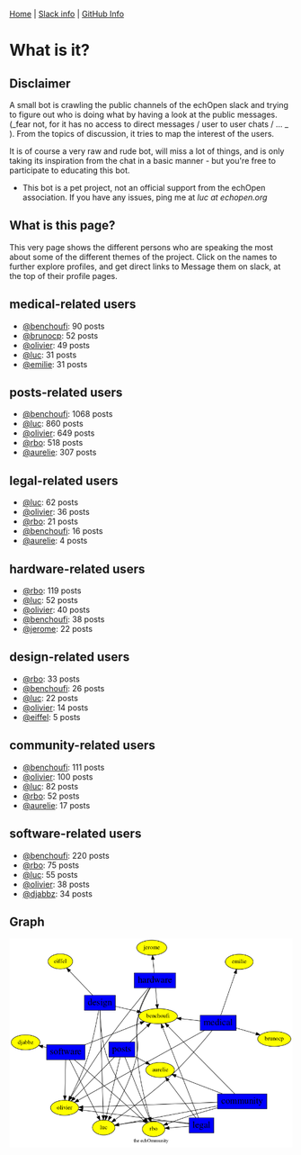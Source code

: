 [Home](https://kelu124.github.io/echommunity/) | [Slack info](https://kelu124.github.io/echommunity/) | [GitHub Info](https://kelu124.github.io/echommunity/github.html)

# What is it?

## Disclaimer 

 A small bot is crawling the public channels of the echOpen slack and trying to figure out who is doing what by having a look at the public messages. (_fear not, for it has no access to direct messages / user to user chats / ... _ ). From the topics of discussion, it tries to map the interest of the users.

 It is of course a very raw and rude bot, will miss a lot of things, and is only taking its inspiration from the chat in a basic manner - but you're free to participate to educating this bot. 

* This bot is a pet project, not an official support from the echOpen association. If you have any issues, ping me at _luc at echopen.org_

## What is this page?

This very page shows the different persons who are speaking the most about some of the different themes of the project.
 Click on the names to further explore profiles, and get direct links to Message them on slack, at the top of their profile pages.

## medical-related users

* [@benchoufi](./U0B47KC3S.md): 90 posts
* [@brunocp](./U33817K25.md): 52 posts
* [@olivier](./U04DFTZ7D.md): 49 posts
* [@luc](./U0AAL4W13.md): 31 posts
* [@emilie](./U0FN1B8KD.md): 31 posts

## posts-related users

* [@benchoufi](./U0B47KC3S.md): 1068 posts
* [@luc](./U0AAL4W13.md): 860 posts
* [@olivier](./U04DFTZ7D.md): 649 posts
* [@rbo](./U38HVMZ6K.md): 518 posts
* [@aurelie](./U37GZRZU6.md): 307 posts

## legal-related users

* [@luc](./U0AAL4W13.md): 62 posts
* [@olivier](./U04DFTZ7D.md): 36 posts
* [@rbo](./U38HVMZ6K.md): 21 posts
* [@benchoufi](./U0B47KC3S.md): 16 posts
* [@aurelie](./U37GZRZU6.md): 4 posts

## hardware-related users

* [@rbo](./U38HVMZ6K.md): 119 posts
* [@luc](./U0AAL4W13.md): 52 posts
* [@olivier](./U04DFTZ7D.md): 40 posts
* [@benchoufi](./U0B47KC3S.md): 38 posts
* [@jerome](./U07UEJC2H.md): 22 posts

## design-related users

* [@rbo](./U38HVMZ6K.md): 33 posts
* [@benchoufi](./U0B47KC3S.md): 26 posts
* [@luc](./U0AAL4W13.md): 22 posts
* [@olivier](./U04DFTZ7D.md): 14 posts
* [@eiffel](./U3GHS132Q.md): 5 posts

## community-related users

* [@benchoufi](./U0B47KC3S.md): 111 posts
* [@olivier](./U04DFTZ7D.md): 100 posts
* [@luc](./U0AAL4W13.md): 82 posts
* [@rbo](./U38HVMZ6K.md): 52 posts
* [@aurelie](./U37GZRZU6.md): 17 posts

## software-related users

* [@benchoufi](./U0B47KC3S.md): 220 posts
* [@rbo](./U38HVMZ6K.md): 75 posts
* [@luc](./U0AAL4W13.md): 55 posts
* [@olivier](./U04DFTZ7D.md): 38 posts
* [@djabbz](./U2PFHNN3C.md): 34 posts

## Graph 

![](images/Intro.png)